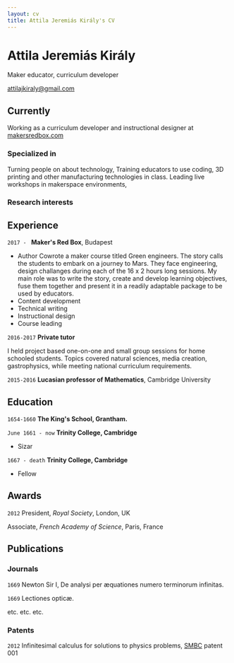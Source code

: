 ```yaml
---
layout: cv
title: Attila Jeremiás Király's CV
---
```

# Attila Jeremiás Király
Maker educator, curriculum developer

<div id="webaddress">
  <a href="mailto:attilajkiraly@gmail.com">attilajkiraly@gmail.com</a>
</div>


## Currently

Working as a curriculum developer and instructional designer at [makersredbox.com](https://www.makersredbox.com)

### Specialized in

Turning people on about technology, Training educators to use coding, 3D printing and other manufacturing technologies in class. Leading live workshops in makerspace environments,

### Research interests



## Experience

`2017 - `
**Maker's Red Box**, Budapest

- Author
Cowrote a maker course titled Green engineers. The story calls the students to embark on a journey to Mars. They face engineering, design challanges during each of the 16 x 2 hours long sessions. My main role was to write the story, create and develop learning objectives, fuse them together and present it in a readily adaptable package to be used by educators. 
- Content development
- Technical writing
- Instructional design
- Course leading

`2016-2017`
**Private tutor**

I held project based one-on-one and small group sessions for home schooled students. Topics covered natural sciences, media creation, gastrophysics, while meeting national curriculum requirements.

`2015-2016`
__Lucasian professor of Mathematics__, Cambridge University

## Education

`1654-1660`
__The King's School, Grantham.__

`June 1661 - now`
__Trinity College, Cambridge__

- Sizar

`1667 - death`
__Trinity College, Cambridge__

- Fellow



## Awards

`2012`
President, *Royal Society*, London, UK

Associate, *French Academy of Science*, Paris, France



## Publications

<!-- A list is also available [online](http://scholar.google.co.uk/citations?user=LTOTl0YAAAAJ) -->

### Journals

`1669`
Newton Sir I, De analysi per æquationes numero terminorum infinitas. 

`1669`
Lectiones opticæ.

etc. etc. etc.

### Patents

`2012`
Infinitesimal calculus for solutions to physics problems, [SMBC](http://www.techdirt.com/articles/20121011/09312820678/if-patents-had-been-around-time-newton.shtml) patent 001



<!-- ### Footer

Last updated: May 2013 -->


